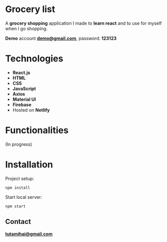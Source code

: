 # Grocery list
A **grocery shopping** application I made to **learn react** and to use for myself when I go shopping.

**Demo** account **demo@gmail.com**, password: **123123**


# Technologies
- **React.js**
- **HTML**
- **CSS**
- **JavaScript**
- **Axios**
- **Material UI**
- **Firebase**
- Hosted on **Netlify**

# Functionalities
(In progress)

# Installation

Project setup:
```
npm install
```
Start local server:
```
npm start
```

## Contact
**tutamihai@gmail.com**
